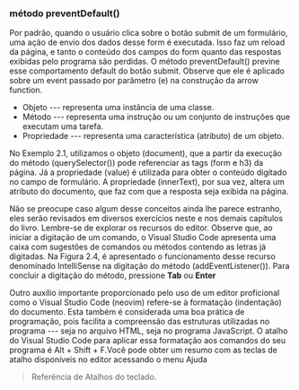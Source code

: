 ### método preventDefault()

Por padrão, quando o usuário clica sobre o botão submit de um formulário, uma 
ação de envio dos dados desse form é executada. Isso faz um reload da página, e 
tanto o conteúdo dos campos do form quanto das respostas exibidas pelo programa 
são perdidas. O método preventDefault() previne esse comportamento default do 
botão submit. Observe que ele é aplicado sobre um event passado por parâmetro (e)
na construção da arrow function.  

- Objeto --- representa uma instância de uma classe.
- Método --- representa uma instrução ou um conjunto de instruções que executam 
  uma tarefa.
- Propriedade --- representa uma característica (atributo) de um objeto.

No Exemplo 2.1, utilizamos o objeto (document), que a partir da execução do método 
(querySelector()) pode referenciar as tags (form e h3) da página. Já a propriedade 
(value) é utilizada para obter o conteúdo digitado no campo de formulário. A propriedade 
(innerText), por sua vez, altera um atributo do documento, que faz com que a resposta 
seja exibida na página.  

Não se preocupe caso algum desse conceitos ainda lhe parece estranho, eles serão 
revisados em diversos exercícios neste e nos demais capítulos do livro. Lembre-se 
de explorar os recursos do editor. Observe que, ao iniciar a digitação de um 
comando, o Visual Studio Code apresenta uma caixa com sugestões de comandos ou 
métodos contendo as letras já digitadas. Na Figura 2.4, é apresentado o 
funcionamento desse recurso denominado IntelliSense na digitação do método 
(addEventListener()). Para concluir a digitação do método, pressione __Tab__ ou __Enter__

Outro auxílio importante proporcionado pelo uso de um editor proficional como o 
Visual Studio Code (neovim) refere-se à formatação (indentação) do documento. 
Esta também é considerada uma boa prática de programação, pois facilita a 
compreensão das estruturas utilizadas no programa --- seja no arquivo HTML, 
seja no programa JavaScript. O atalho do Visual Studio Code para aplicar essa 
formatação aos comandos do seu programa é Alt + Shift + F.Você pode obter um 
resumo com as teclas de atalho disponíveis no editor acessando o menu Ajuda
> Referência de Atalhos do teclado.
